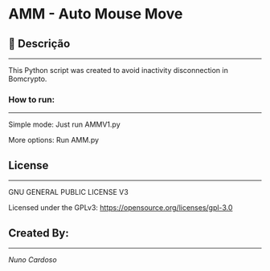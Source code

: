 # AMM - Auto Mouse Move



## 🧾 Descrição

---

 This Python script was created to avoid inactivity disconnection in Bomcrypto.

### How to run:

---

Simple mode: Just run AMMV1.py 

More options: Run AMM.py

## License

---
GNU GENERAL PUBLIC LICENSE V3 

Licensed under the GPLv3: https://opensource.org/licenses/gpl-3.0

## Created By:

---

_Nuno Cardoso_
